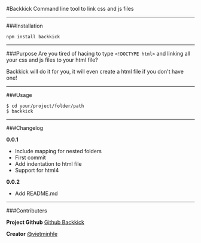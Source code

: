 #Backkick
Command line tool to link css and js files

---
###Installation

    npm install backkick
   
---
###Purpose
Are you tired of hacing to type `<!DOCTYPE html>` and linking all your css and js files to your html file?

Backkick will do it for you, it will even create a html file if you don't have one!

---
   
###Usage

    $ cd your/project/folder/path
    $ backkick
    
----
###Changelog

**0.0.1**

- Include mapping for nested folders
- First commit
- Add indentation to html file
- Support for html4

**0.0.2**
- Add README.md

---

###Contributers

**Project Github**
[Github Backkick](https://github.com/Pixeladed/Backkick)

**Creator**
[@vietminhle](https://twitter.com/vietminhle)
